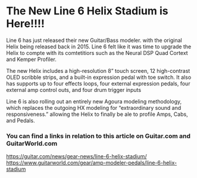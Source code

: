 # The New Line 6 Helix Stadium is Here!!!!

Line 6 has just released their new Guitar/Bass modeler. with the original Helix being released back in 2015. Line 6 felt like it was time to upgrade the Helix to compte with its comtetitiors such as the Neural DSP Quad Cortext and Kemper Profiler.

The new Helix includes a high-resolution 8” touch screen, 12 high-contrast OLED scribble strips, and a built-in expression pedal with toe switch. It also has supports up to four effects loops, four external expression pedals, four external amp control outs, and four drum trigger inputs

Line 6 is also rolling out an entirely new Agoura modeling methodology, which replaces the outgoing HX modeling for “extraordinary sound and responsiveness.” allowing the Helix to finally be ale to profile Amps, Cabs, and Pedals.

### You can find a links in relation to this article on Guitar.com and GuitarWorld.com 

https://guitar.com/news/gear-news/line-6-helix-stadium/
https://www.guitarworld.com/gear/amp-modeler-pedals/line-6-helix-stadium
